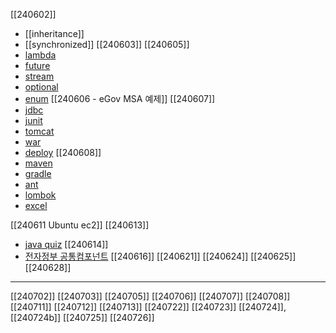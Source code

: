 [[240602]]
- [[inheritance]]
- [[synchronized]]
[[240603]]
[[240605]]
- [lambda](https://okdevtv.com/mib/java/lambda)
- [future](https://okdevtv.com/mib/java/future)
- [stream](https://okdevtv.com/mib/java/stream)
- [optional](https://okdevtv.com/mib/java/optional)
- [enum](https://okdevtv.com/mib/java/enum)
[[240606 - eGov MSA 예제]]
[[240607]]
- [jdbc](https://okdevtv.com/mib/java/jdbc)
- [junit](https://okdevtv.com/mib/java/junit)
- [tomcat](https://okdevtv.com/mib/java/tomcat)
- [war](https://okdevtv.com/mib/java/war)
- [deploy](https://okdevtv.com/mib/java/deploy)
[[240608]]
- [maven](https://okdevtv.com/mib/java/maven)
- [gradle](https://okdevtv.com/mib/java/gradle)
- [ant](https://okdevtv.com/mib/java/ant)
- [lombok](https://okdevtv.com/mib/java/lombok)
- [excel](https://okdevtv.com/mib/java/excel)

[[240611 Ubuntu ec2]]
[[240613]]
- [java quiz](https://www.w3schools.com/java/default.asp)
[[240614]]
- [전자정부 공통컴포넌트](https://okdevtv.com/mib/egov)
[[240616]]
[[240621]]
[[240624]]
[[240625]]
[[240628]]

---
[[240702]]
[[240703]]
[[240705]]
[[240706]]
[[240707]]
[[240708]]
[[240711]]
[[240712]]
[[240713]]
[[240722]]
[[240723]]
[[240724]], [[240724b]]
[[240725]]
[[240726]]


